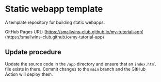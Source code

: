 # Static webapp template

A template repository for building static webapps.

GitHub Pages URL: [https://smallwins-club.github.io/my-tutorial-app](https://smallwins-club.github.io/my-tutorial-app)

## Update procedure

Update the source code in the `/app` directory and ensure that an `index.html` file exists in there. Commit changes to the `main` branch and the GitHub Action will deploy them.